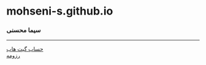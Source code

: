 # mohseni-s.github.io
### سیما محسنی
 
---
[حساب گیت هاب](https://github.com/mohseni-s)
<br/>
[رزومه](https://mohseni-s.github.io/mohseni-s/)

